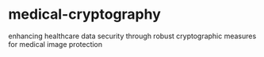# medical-cryptography
enhancing healthcare data security through robust cryptographic measures for medical image protection
